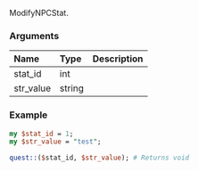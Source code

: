 ModifyNPCStat.
### Arguments
**Name**|**Type**|**Description**
:---|:---|:---
stat_id|int|
str_value|string|

### Example

```perl
my $stat_id = 1;
my $str_value = "test";

quest::($stat_id, $str_value); # Returns void
```